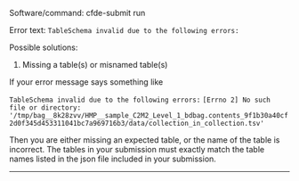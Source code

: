 Software/command: cfde-submit run

Error text:
`TableSchema invalid due to the following errors:`

Possible solutions:

1. Missing a table(s) or misnamed table(s)

If your error message says something like

`TableSchema invalid due to the following errors:`
`[Errno 2] No such file or directory: '/tmp/bag__8k28zvv/HMP__sample_C2M2_Level_1_bdbag.contents_9f1b30a40cf2d0f345d453311041bc7a969716b3/data/collection_in_collection.tsv'`

Then you are either missing an expected table, or the name of the table is incorrect. The tables in your submission must exactly match the table names listed in the json file included in your submission. 


***
